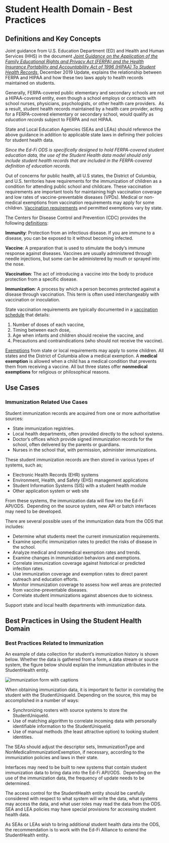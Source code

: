 # Student Health Domain - Best Practices

## Definitions and Key Concepts

Joint guidance from U.S. Education Department (ED) and Health and Human Services (HHS) in the document [_Joint Guidance on the Application of the Family Educational Rights and Privacy Act (FERPA) and the Health Insurance Portability and Accountability Act of 1996 (HIPAA) To Student Health Records_](https://studentprivacy.ed.gov/sites/default/files/resource_document/file/2019%20HIPAA%20FERPA%20Joint%20Guidance%20508.pdf), December 2019 Update, explains the relationship between FERPA and HIPAA and how these two laws apply to health records maintained on students.

Generally, FERPA-covered public elementary and secondary schools are not a HIPAA-covered entity, even though a school employs or contracts with school nurses, physicians, psychologists, or other health care providers.  As a result, student health records maintained by a health care provider, acting for a FERPA-covered elementary or secondary school, would qualify as _education records_ subject to FERPA and not HIPAA.

State and Local Education Agencies (SEAs and LEAs) should reference the above guidance in addition to applicable state laws in defining their policies for student health data.

_Since the Ed-Fi ODS is specifically designed to hold FERPA-covered student education data, the use of the Student Health data model should only include student health records that are included in the FERPA-covered definition of education records._

Out of concerns for public health, all U.S states, the District of Columbia, and U.S. territories have requirements for the immunization of children as a condition for attending public school and childcare. These vaccination requirements are important tools for maintaining high vaccination coverage and low rates of vaccine-preventable diseases (VPDs). Medical or non-medical exemptions from vaccination requirements may apply for some children. [Vaccination requirements](https://www.cdc.gov/vaccines/imz-managers/laws/state-reqs.html) and permitted exemptions vary by state.

The Centers for Disease Control and Prevention (CDC) provides the following [definitions](https://www.cdc.gov/vaccines/vac-gen/imz-basics.htm):

**Immunity**: Protection from an infectious disease. If you are immune to a disease, you can be exposed to it without becoming infected.

**Vaccine**: A preparation that is used to stimulate the body’s immune response against diseases. Vaccines are usually administered through needle injections, but some can be administered by mouth or sprayed into the nose.

**Vaccination**: The act of introducing a vaccine into the body to produce protection from a specific disease.

**Immunization**: A process by which a person becomes protected against a disease through vaccination. This term is often used interchangeably with vaccination or inoculation.

State vaccination requirements are typically documented in a [vaccination schedule](https://www.cdc.gov/vaccines/parents/schedules/index.html) that details:

1. Number of doses of each vaccine,
2. Timing between each dose,
3. Age when infants and children should receive the vaccine, and
4. Precautions and contraindications (who should not receive the vaccine).

[Exemptions](https://www.cdc.gov/vaccines/imz-managers/coverage/schoolvaxview/requirements/exemption.html) from state or local requirements may apply to some children. All states and the District of Columbia allow a medical exemption. A **medical exemption** is allowed when a child has a medical condition that prevents them from receiving a vaccine. All but three states offer **nonmedical exemptions** for religious or philosophical reasons.

## Use Cases

### Immunization Related Use Cases

Student immunization records are acquired from one or more authoritative sources:

* State immunization registries.
* Local health departments, often provided directly to the school systems.
* Doctor’s offices which provide signed immunization records for the school, often delivered by the parents or guardians.
* Nurses in the school that, with permission, administer immunizations.

These student immunization records are then stored in various types of systems, such as;

* Electronic Health Records (EHR) systems
* Environment, Health, and Safety (EHS) management applications
* Student Information Systems (SIS) with a student health module
* Other application system or web site

From these systems, the immunization data will flow into the Ed-Fi API/ODS.  Depending on the source system, new API or batch interfaces may need to be developed.

There are several possible uses of the immunization data from the ODS that includes:

* Determine what students meet the current immunization requirements.
* Examine specific immunization rates to predict the risks of disease in the school.
* Analyze medical and nonmedical exemption rates and trends.
* Examine changes in immunization behaviors and exemptions.
* Correlate immunization coverage against historical or predicted infection rates.
* Use immunization coverage and exemption rates to direct parent outreach and education efforts.
* Monitor immunization coverage to assess how well areas are protected from vaccine-preventable diseases.
* Correlate student immunizations against absences due to sickness.

Support state and local health departments with immunization data.

## Best Practices in Using the Student Health Domain

### Best Practices Related to Immunization

An example of data collection for student’s immunization history is shown below. Whether the data is gathered from a form, a data stream or source system, the figure below should explain the immunization attributes in the StudentHealth entity.

![Immunization form with captions](https://edfidocs.blob.core.windows.net/$web/img/reference/data-standard/v51/student-health-best-practices.webp)

When obtaining immunization data, it is important to factor in correlating the student with the StudentUniqueId. Depending on the source, this may be accomplished in a number of ways:

* Synchronizing rosters with source systems to store the StudentUniqueId.
* Use of matching algorithm to correlate incoming data with personally identifiable information to the StudentUniqueId.
* Use of manual methods (the least attractive option) to looking student identities.

The SEAs should adjust the descriptor sets, ImmunizationType and NonMedicalImmunizationExemption, if necessary, according to the immunization policies and laws in their state.

Interfaces may need to be built to new systems that contain student immunization data to bring data into the Ed-Fi API/ODS.  Depending on the use of the immunization data, the frequency of update needs to be determined.

The access control for the StudentHealth entity should be carefully considered with respect to what system will write the data, what systems may access the data, and what user roles may read the data from the ODS.  SEA and LEA policies may have special provisions for accessing student health data.

As SEAs or LEAs wish to bring additional student health data into the ODS, the recommendation is to work with the Ed-Fi Alliance to extend the StudentHealth entity.
